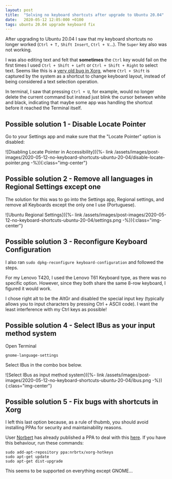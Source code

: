 ```yaml
---
layout: post
title:  "Solving no keyboard shortcuts after upgrade to Ubuntu 20.04"
date:   2020-05-12 12:05:000 +0100
tags: ubuntu 20.04 upgrade keyboard fix
---
```


After upgrading to Ubuntu 20.04 I saw that my keyboard shortcuts no longer worked (`Ctrl + T,` `Shift Insert`, `Ctrl + V`...). The `Super` key also was not working.

I was also editing text and felt that __sometimes__ the `Ctrl` key would fail on the first times I used `Ctrl + Shift + Left` or `Ctrl + Shift + Right` to select text. Seems like this is a [very old bug in Xorg](https://bugs.launchpad.net/xorg-server/+bug/36812), where `Ctrl + Shift` is captured by the system as a shortcut to change keyboard layout, instead of being considered a text selection operation.

In terminal, I saw that pressing `Ctrl + U`, for example, would no longer delete the current command but instead just blink the cursor between white and black, indicating that maybe some app was handling the shortcut before it reached the Terminal itself.

## Possible solution 1 - Disable Locate Pointer

Go to your Settings app and make sure that the "Locate Pointer" option is disabled:

![Disabling Locate Pointer in Accessibility]({%- link /assets/images/post-images/2020-05-12-no-keyboard-shortcuts-ubuntu-20-04/disable-locate-pointer.png -%}){:class="img-center"}

## Possible solution 2 - Remove all languages in Regional Settings except one

The solution for this was to go into the Settings app, Regional settings, and remove all Keyboards except the only one I use (Portuguese).

![Ubuntu Regional Settings]({%- link /assets/images/post-images/2020-05-12-no-keyboard-shortcuts-ubuntu-20-04/settings.png -%}){:class="img-center"}

## Possible solution 3 - Reconfigure Keyboard Configuration

I also ran `sudo dpkg-reconfigure keyboard-configuration` and followed the steps.

For my Lenovo T420, I used the Lenovo T61 Keyboard type, as there was no specific option. However, since they both share the same 8-row keyboard, I figured it would work.

I chose right alt to be the AltGr and disabled the special input key (typically allows you to input characters by pressing Ctrl + ASCII code). I want the least interference with my Ctrl keys as possible!

## Possible solution 4 - Select IBus as your input method system

Open Terminal

```shell
gnome-language-settings
```

Select IBus in the combo box below.

![Select IBus as input method system]({%- link /assets/images/post-images/2020-05-12-no-keyboard-shortcuts-ubuntu-20-04/ibus.png -%}){:class="img-center"}

## Possible solution 5 - Fix bugs with shortcuts in Xorg

I left this last option because, as a rule of thubmb, you should avoid installing PPAs for security and maintainability reasons.

User [Norbert](https://launchpad.net/~nrbrtx) has already published a PPA to deal with this [here](https://launchpad.net/~nrbrtx/+archive/ubuntu/xorg-hotkeys). If you have this behaviour, run these commands:

```shell
sudo add-apt-repository ppa:nrbrtx/xorg-hotkeys
sudo apt-get update
sudo apt-get dist-upgrade
```

This seems to be supported on everything except GNOME...
